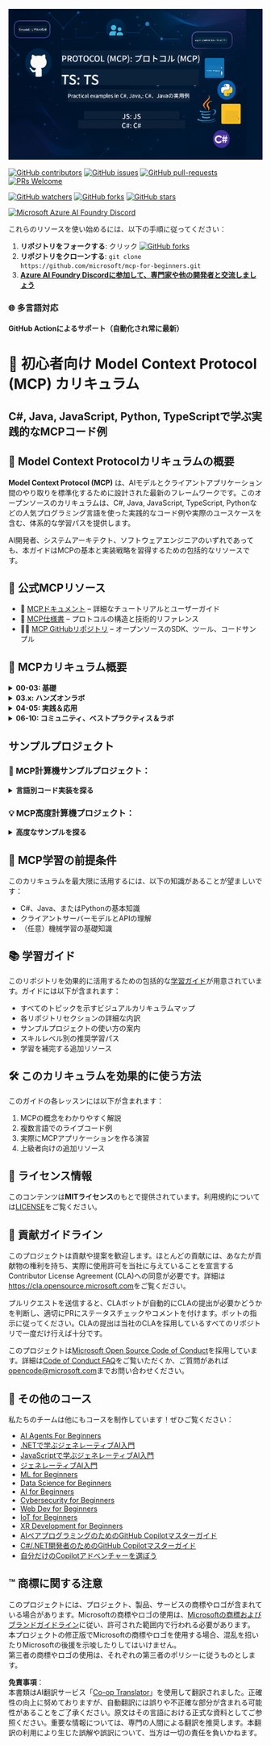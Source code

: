 <!--
CO_OP_TRANSLATOR_METADATA:
{
  "original_hash": "af49e2a6fd462dde6f9ad952d5c8cc6e",
  "translation_date": "2025-06-21T13:40:13+00:00",
  "source_file": "README.md",
  "language_code": "ja"
}
-->
![MCP-for-beginners](../../translated_images/mcp-beginners.2ce2b317996369ff66c5b72e25eff9d4288ab2741fc70c0b4e523d1ae1e249fd.ja.png) 

[![GitHub contributors](https://img.shields.io/github/contributors/microsoft/mcp-for-beginners.svg)](https://GitHub.com/microsoft/mcp-for-beginners/graphs/contributors)
[![GitHub issues](https://img.shields.io/github/issues/microsoft/mcp-for-beginners.svg)](https://GitHub.com/microsoft/mcp-for-beginners/issues)
[![GitHub pull-requests](https://img.shields.io/github/issues-pr/microsoft/mcp-for-beginners.svg)](https://GitHub.com/microsoft/mcp-for-beginners/pulls)
[![PRs Welcome](https://img.shields.io/badge/PRs-welcome-brightgreen.svg?style=flat-square)](http://makeapullrequest.com)

[![GitHub watchers](https://img.shields.io/github/watchers/microsoft/mcp-for-beginners.svg?style=social&label=Watch)](https://GitHub.com/microsoft/mcp-for-beginners/watchers)
[![GitHub forks](https://img.shields.io/github/forks/microsoft/mcp-for-beginners.svg?style=social&label=Fork)](https://GitHub.com/microsoft/mcp-for-beginners/fork)
[![GitHub stars](https://img.shields.io/github/stars/microsoft/mcp-for-beginners?style=social&label=Star)](https://GitHub.com/microsoft/mcp-for-beginners/stargazers)


[![Microsoft Azure AI Foundry Discord](https://dcbadge.vercel.app/api/server/ByRwuEEgH4)](https://discord.com/invite/ByRwuEEgH4)


これらのリソースを使い始めるには、以下の手順に従ってください：
1. **リポジトリをフォークする**: クリック [![GitHub forks](https://img.shields.io/github/forks/microsoft/mcp-for-beginners.svg?style=social&label=Fork)](https://GitHub.com/microsoft/mcp-for-beginners/fork)
2. **リポジトリをクローンする**: `git clone https://github.com/microsoft/mcp-for-beginners.git`
3. [**Azure AI Foundry Discordに参加して、専門家や他の開発者と交流しましょう**](https://discord.com/invite/ByRwuEEgH4)


### 🌐 多言語対応

#### GitHub Actionによるサポート（自動化され常に最新）

# 🚀 初心者向け Model Context Protocol (MCP) カリキュラム

## **C#, Java, JavaScript, Python, TypeScriptで学ぶ実践的なMCPコード例**

## 🧠 Model Context Protocolカリキュラムの概要

**Model Context Protocol (MCP)** は、AIモデルとクライアントアプリケーション間のやり取りを標準化するために設計された最新のフレームワークです。このオープンソースのカリキュラムは、C#, Java, JavaScript, TypeScript, Pythonなどの人気プログラミング言語を使った実践的なコード例や実際のユースケースを含む、体系的な学習パスを提供します。

AI開発者、システムアーキテクト、ソフトウェアエンジニアのいずれであっても、本ガイドはMCPの基本と実装戦略を習得するための包括的なリソースです。

## 🔗 公式MCPリソース

- 📘 [MCPドキュメント](https://modelcontextprotocol.io/) – 詳細なチュートリアルとユーザーガイド  
- 📜 [MCP仕様書](https://spec.modelcontextprotocol.io/) – プロトコルの構造と技術的リファレンス  
- 🧑‍💻 [MCP GitHubリポジトリ](https://github.com/modelcontextprotocol) – オープンソースのSDK、ツール、コードサンプル  

## 🧭 MCPカリキュラム概要

<details>
  <summary><strong>00-03: 基礎</strong></summary>

- **00. MCPの紹介**  
  Model Context Protocolの概要とAIパイプラインにおける重要性。[続きを読む](./00-Introduction/README.md)
- **01. コアコンセプトの解説**  
  MCPの基本概念を詳しく解説。[続きを読む](./01-CoreConcepts/README.md)
- **02. MCPにおけるセキュリティ**  
  セキュリティリスクとベストプラクティス。[続きを読む](./02-Security/README.md)
- **03. MCPの始め方**  
  環境構築、基本的なサーバー／クライアント、統合。[続きを読む](./03-GettingStarted/README.md)
</details>

<details>
  <summary><strong>03.x: ハンズオンラボ</strong></summary>

- **3.1. 最初のサーバー** – [ガイド](./03-GettingStarted/01-first-server/README.md)
- **3.2. 最初のクライアント** – [ガイド](./03-GettingStarted/02-client/README.md)
- **3.3. LLMを使ったクライアント** – [ガイド](./03-GettingStarted/03-llm-client/README.md)
- **3.4. Visual Studio Codeでサーバーを利用する** – [ガイド](./03-GettingStarted/04-vscode/README.md)
- **3.5. SSEを使ったサーバー作成** – [ガイド](./03-GettingStarted/05-sse-server/README.md)
- **3.6. HTTPストリーミング** – [ガイド](./03-GettingStarted/06-http-streaming/README.md)
- **3.7. AIツールキットの活用** – [ガイド](./03-GettingStarted/07-aitk/README.md)
- **3.8. サーバーのテスト** – [ガイド](./03-GettingStarted/08-testing/README.md)
- **3.9. サーバーのデプロイ** – [ガイド](./03-GettingStarted/09-deployment/README.md)
</details>

<details>
  <summary><strong>04-05: 実践＆応用</strong></summary>

- **04. 実践的な実装**  
  SDK、デバッグ、テスト、再利用可能なプロンプトテンプレート。[続きを読む](./04-PracticalImplementation/README.md)
- **05. MCPの高度なトピック**  
  マルチモーダルAI、スケーリング、企業利用。[続きを読む](./05-AdvancedTopics/README.md)
- **5.1. AzureとのMCP統合** – [ガイド](./05-AdvancedTopics/mcp-integration/README.md)
- **5.2. マルチモダリティ** – [ガイド](./05-AdvancedTopics/mcp-multi-modality/README.md)
- **5.3. MCP OAuth2デモ** – [ガイド](./05-AdvancedTopics/mcp-oauth2-demo/README.md)
- **5.4. ルートコンテキスト** – [ガイド](./05-AdvancedTopics/mcp-root-contexts/README.md)
- **5.5. ルーティング** – [ガイド](./05-AdvancedTopics/mcp-routing/README.md)
- **5.6. サンプリング** – [ガイド](./05-AdvancedTopics/mcp-sampling/README.md)
- **5.7. スケーリング** – [ガイド](./05-AdvancedTopics/mcp-scaling/README.md)
- **5.8. セキュリティ** – [ガイド](./05-AdvancedTopics/mcp-security/README.md)
- **5.9. Web検索MCP** – [ガイド](./05-AdvancedTopics/web-search-mcp/README.md)
- **5.10. リアルタイムストリーミング** – [ガイド](./05-AdvancedTopics/mcp-realtimestreaming/README.md)
- **5.11. リアルタイムWeb検索** – [ガイド](./05-AdvancedTopics/mcp-realtimesearch/README.md)
</details>

<details>
  <summary><strong>06-10: コミュニティ、ベストプラクティス＆ラボ</strong></summary>

- **06. コミュニティへの貢献** – [ガイド](./06-CommunityContributions/README.md)
- **07. 早期導入からの洞察** – [Guide](./07-LessonsFromEarlyAdoption/README.md)
- **08. MCPのベストプラクティス** – [Guide](./08-BestPractices/README.md)
- **09. MCPケーススタディ** – [Guide](./09-CaseStudy/README.md)
- **10. AIワークフローの効率化：AIツールキットでMCPサーバーを構築する** – [Hands On Lab](./10-StreamliningAIWorkflowsBuildingAnMCPServerWithAIToolkit/README.md)
</details>

## サンプルプロジェクト

### 🧮 MCP計算機サンプルプロジェクト：
<details>
  <summary><strong>言語別コード実装を探る</strong></summary>

  - [C# MCPサーバー例](./03-GettingStarted/samples/csharp/README.md)
  - [Java MCP計算機](./03-GettingStarted/samples/java/calculator/README.md)
  - [JavaScript MCPデモ](./03-GettingStarted/samples/javascript/README.md)
  - [Python MCPサーバー](../../03-GettingStarted/samples/python/mcp_calculator_server.py)
  - [TypeScript MCP例](./03-GettingStarted/samples/typescript/README.md)

</details>

### 💡 MCP高度計算機プロジェクト：
<details>
  <summary><strong>高度なサンプルを探る</strong></summary>

  - [高度なC#サンプル](./04-PracticalImplementation/samples/csharp/README.md)
  - [Javaコンテナアプリ例](./04-PracticalImplementation/samples/java/containerapp/README.md)
  - [JavaScript高度サンプル](./04-PracticalImplementation/samples/javascript/README.md)
  - [Python複雑実装](../../04-PracticalImplementation/samples/python/mcp_sample.py)
  - [TypeScriptコンテナサンプル](./04-PracticalImplementation/samples/typescript/README.md)

</details>


## 🎯 MCP学習の前提条件

このカリキュラムを最大限に活用するには、以下の知識があることが望ましいです：

- C#、Java、またはPythonの基本知識
- クライアントサーバーモデルとAPIの理解
- （任意）機械学習の基礎知識

## 📚 学習ガイド

このリポジトリを効果的に活用するための包括的な[学習ガイド](./study_guide.md)が用意されています。ガイドには以下が含まれます：

- すべてのトピックを示すビジュアルカリキュラムマップ
- 各リポジトリセクションの詳細な内訳
- サンプルプロジェクトの使い方の案内
- スキルレベル別の推奨学習パス
- 学習を補完する追加リソース

## 🛠️ このカリキュラムを効果的に使う方法

このガイドの各レッスンには以下が含まれます：

1. MCPの概念をわかりやすく解説  
2. 複数言語でのライブコード例  
3. 実際にMCPアプリケーションを作る演習  
4. 上級者向けの追加リソース  

## 📜 ライセンス情報

このコンテンツは**MITライセンス**のもとで提供されています。利用規約については[LICENSE](../../LICENSE)をご覧ください。

## 🤝 貢献ガイドライン

このプロジェクトは貢献や提案を歓迎します。ほとんどの貢献には、あなたが貢献物の権利を持ち、実際に使用許可を当社に与えていることを宣言するContributor License Agreement (CLA)への同意が必要です。詳細は<https://cla.opensource.microsoft.com>をご覧ください。

プルリクエストを送信すると、CLAボットが自動的にCLAの提出が必要かどうかを判断し、適切にPRにステータスチェックやコメントを付けます。ボットの指示に従ってください。CLAの提出は当社のCLAを採用しているすべてのリポジトリで一度だけ行えば十分です。

このプロジェクトは[Microsoft Open Source Code of Conduct](https://opensource.microsoft.com/codeofconduct/)を採用しています。詳細は[Code of Conduct FAQ](https://opensource.microsoft.com/codeofconduct/faq/)をご覧いただくか、ご質問があれば[opencode@microsoft.com](mailto:opencode@microsoft.com)までお問い合わせください。

## 🎒 その他のコース
私たちのチームは他にもコースを制作しています！ぜひご覧ください：

- [AI Agents For Beginners](https://github.com/microsoft/ai-agents-for-beginners?WT.mc_id=academic-105485-koreyst)
- [.NETで学ぶジェネレーティブAI入門](https://github.com/microsoft/Generative-AI-for-beginners-dotnet?WT.mc_id=academic-105485-koreyst)
- [JavaScriptで学ぶジェネレーティブAI入門](https://github.com/microsoft/generative-ai-with-javascript?WT.mc_id=academic-105485-koreyst)
- [ジェネレーティブAI入門](https://github.com/microsoft/generative-ai-for-beginners?WT.mc_id=academic-105485-koreyst)
- [ML for Beginners](https://aka.ms/ml-beginners?WT.mc_id=academic-105485-koreyst)
- [Data Science for Beginners](https://aka.ms/datascience-beginners?WT.mc_id=academic-105485-koreyst)
- [AI for Beginners](https://aka.ms/ai-beginners?WT.mc_id=academic-105485-koreyst)
- [Cybersecurity for Beginners](https://github.com/microsoft/Security-101??WT.mc_id=academic-96948-sayoung)
- [Web Dev for Beginners](https://aka.ms/webdev-beginners?WT.mc_id=academic-105485-koreyst)
- [IoT for Beginners](https://aka.ms/iot-beginners?WT.mc_id=academic-105485-koreyst)
- [XR Development for Beginners](https://github.com/microsoft/xr-development-for-beginners?WT.mc_id=academic-105485-koreyst)
- [AIペアプログラミングのためのGitHub Copilotマスターガイド](https://aka.ms/GitHubCopilotAI?WT.mc_id=academic-105485-koreyst)
- [C#/.NET開発者のためのGitHub Copilotマスターガイド](https://github.com/microsoft/mastering-github-copilot-for-dotnet-csharp-developers?WT.mc_id=academic-105485-koreyst)
- [自分だけのCopilotアドベンチャーを選ぼう](https://github.com/microsoft/CopilotAdventures?WT.mc_id=academic-105485-koreyst)


## ™️ 商標に関する注意

このプロジェクトには、プロジェクト、製品、サービスの商標やロゴが含まれている場合があります。Microsoftの商標やロゴの使用は、[Microsoftの商標およびブランドガイドライン](https://www.microsoft.com/legal/intellectualproperty/trademarks/usage/general)に従い、許可された範囲内で行われる必要があります。  
本プロジェクトの修正版でMicrosoftの商標やロゴを使用する場合、混乱を招いたりMicrosoftの後援を示唆したりしてはいけません。  
第三者の商標やロゴの使用は、それぞれの第三者のポリシーに従うものとします。

**免責事項**：  
本書類はAI翻訳サービス「[Co-op Translator](https://github.com/Azure/co-op-translator)」を使用して翻訳されました。正確性の向上に努めておりますが、自動翻訳には誤りや不正確な部分が含まれる可能性があることをご了承ください。原文はその言語における正式な資料としてご参照ください。重要な情報については、専門の人間による翻訳を推奨します。本翻訳の利用により生じた誤解や誤訳について、当方は一切の責任を負いかねます。